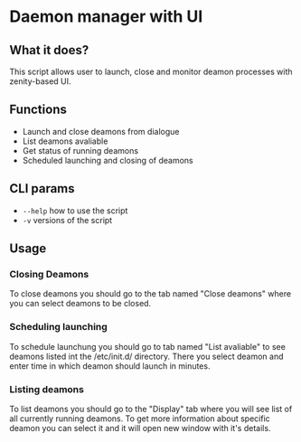 # Daemon manager with UI

## What it does?

This script allows user to launch, close and monitor deamon processes with zenity-based UI.

## Functions

- Launch and close deamons from dialogue
- List deamons avaliable
- Get status of running deamons
- Scheduled launching and closing of deamons

## CLI params
- `--help` how to use the script
- `-v` versions of the script

## Usage

### Closing Deamons
To close deamons you should go to the tab named "Close deamons" where you can select deamons to be closed.

### Scheduling launching
To schedule launchung you should go to tab named "List avaliable" to see deamons listed int the /etc/init.d/ directory.
There you select deamon and enter time in which deamon should launch in minutes.

### Listing deamons
To list deamons you should go to the "Display" tab where you will see list of all currently running deamons.
To get more information about specific deamon you can select it and it will open new window with it's details.